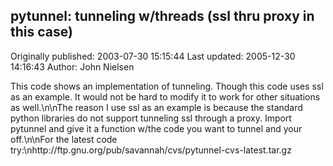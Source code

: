 ## pytunnel: tunneling w/threads (ssl thru proxy in this case) 
Originally published: 2003-07-30 15:15:44 
Last updated: 2005-12-30 14:16:43 
Author: John Nielsen 
 
This code shows an implementation of tunneling. Though this code uses ssl as an example. It would not be hard to modify it to work for other situations as well.\n\nThe reason I use ssl as an example is because the standard python libraries do not support tunneling ssl through a proxy. Import pytunnel and give it a function w/the code you want to tunnel and your off.\n\nFor the latest code try:\nhttp://ftp.gnu.org/pub/savannah/cvs/pytunnel-cvs-latest.tar.gz